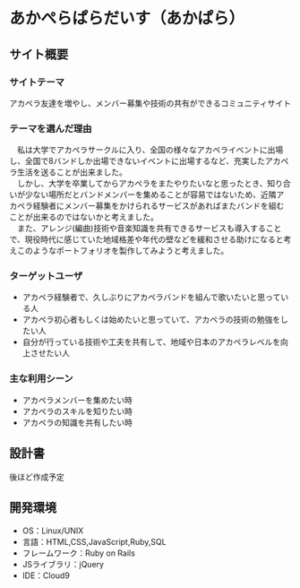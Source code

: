 # あかぺらぱらだいす（あかぱら）

## サイト概要
### サイトテーマ
アカペラ友達を増やし、メンバー募集や技術の共有ができるコミュニティサイト

### テーマを選んだ理由
　私は大学でアカペラサークルに入り、全国の様々なアカペライベントに出場し、全国で8バンドしか出場できないイベントに出場するなど、充実したアカペラ生活を送ることが出来ました。<br>
　しかし、大学を卒業してからアカペラをまたやりたいなと思ったとき、知り合いが少ない場所だとバンドメンバーを集めることが容易ではないため、近隣アカペラ経験者にメンバー募集をかけられるサービスがあればまたバンドを組むことが出来るのではないかと考えました。<br>
　また、アレンジ(編曲)技術や音楽知識を共有できるサービスも導入することで、現役時代に感じていた地域格差や年代の壁などを緩和させる助けになると考えこのようなポートフォリオを製作してみようと考えました。


### ターゲットユーザ
- アカペラ経験者で、久しぶりにアカペラバンドを組んで歌いたいと思っている人
- アカペラ初心者もしくは始めたいと思っていて、アカペラの技術の勉強をしたい人
- 自分が行っている技術や工夫を共有して、地域や日本のアカペラレベルを向上させたい人

### 主な利用シーン
- アカペラメンバーを集めたい時
- アカペラのスキルを知りたい時
- アカペラの知識を共有したい時

## 設計書
後ほど作成予定

## 開発環境
- OS：Linux/UNIX
- 言語：HTML,CSS,JavaScript,Ruby,SQL
- フレームワーク：Ruby on Rails
- JSライブラリ：jQuery
- IDE：Cloud9